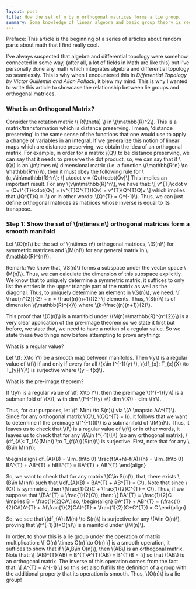 ```yaml
---
layout: post
title: How the set of n by n orthogonal matrices forms a lie group.
summary: Some knowledge of linear algebra and basic group theory is required!
---
```


Preface: This article is the beginning of a series of articles about 
random parts about math that I find really cool.

I've always suspected that algebra and differential topology were somehow connected in some way, 
(after all, a lot of fields in Math are like this) but I've personally done any math which integrates
algebra and differential topology so seamlessly. This is why when I encountered this in <em>Differential
Topology by Victor Guillemin and Allan Pollack</em>, it blew my mind. This is why I wanted to write
this article to showcase the relationship between lie groups and orthogonal matrices.

### What is an Orthogonal Matrix?

Consider the rotation matrix \\( R(\theta) \\) in \\(\mathbb{R}^2\\). This is a matrix/transformation
which is distance preserving. I mean, 'distance preserving' in the same sense of the functions that
one would use to apply a change of variables in an integral. If we generalize this notion of linear
maps which are distance preserving, we obtain the idea of an orthogonal matrix. For example, in
order for a matrix \\(Q\\) to be distance preserving, we can say that it needs to preserve the dot
product, so, we can say that if \\(Q\\) is an \\(n\times n\\) dimensional matrix (i.e. a function
\\(\mathbb{R^n} \to \mathbb{R^n})\\), then it must obey the following rule for \\(u,v\in\mathbb{R}^n\\):
\\[ u\cdot v = (Qu)\cdot(Qv)\\]
This implies an important result. For any \\(v\in\mathbb{R}^n\\), we have that:
\\[ v^{T}\cdot v = (Qv)^{T}\cdot(Qv) = (v^{T}Q^{T})(Qv) = v^{T}(Q^{T}Q)v \\]
which implies that \\(Q^{T}Q = I\\) or in other words: \\(Q^{T} = Q^{-1}\\). Thus, we can just
define orthogonal matrices as matrices whose inverse is equal to its transpose.

### Step 1: Show the set of \\(n\times n\\) orthogonal matrices form a smooth manifold

Let \\(O(n)\\) be the set of \\(n\times n\\) orthogonal matrices, \\(S(n)\\) for symmetric matrices and
\\(M(n)\\) for any general matrix in \\(\mathbb{R}^{n}\\). 

Remark: We know that, \\(S(n)\\) forms a subspace under the vector space \\(M(n)\\). Thus, we can calculate
the dimension of this subspace explicitly. We know that to uniquely determine a symmetric matrix,
it suffices to only list the entries in the upper triangle part of the matrix as well as the 
diagonal. Thus, to uniquely determine an element in \\(S(n)\\), we need:
\\[ \frac{n^{2}}{2} + n = \frac{(n)(n+1)}{2} \\]
elements. Thus, \\(S(n)\\) is of dimension \\(\mathbb{R}^{k}\\) where \\(k=\frac{(n)(n+1)}{2}\\).

This proof that \\(O(n)\\) is a manifold under \\(M(n)=\mathbb{R}^{n^{2}}\\) is a very clear
application of the pre-image theorem so we state it first but before, we state that, we need to have
a notion of a regular value. So we state these two things now before attempting to prove anything:

What is a regular value?

Let \\(f: X\to Y\\) be a smooth map between manifolds. Then \\(y\\) is a regular value of \\(f\\) if
and only if every for all \\(x\in f^{-1}(y) \\), \\(df_{x}: T_{x}(X) \to T_{y}(Y)\\) is surjective
where \\(y = f(x)\\).

What is the pre-image theorem?

If \\(y\\) is a regular value of \\(f: X\to Y\\), then the preimage \\(f^{-1}(y)\\) is a
submanifold of \\(X\\), with dim \\(f^{-1}(y) =\\) dim \\(X\\) - dim \\(Y\\).

Thus, for our purposes, let \\(f: M(n) \to S(n)\\) via \\(A \mapsto AA^{T}\\). Since for any orthogonal
matrix \\(Q\\), \\(QQ^{T} = I\\), it follows that we want to determine if the preimage \\(f^{-1}(I)\\)
is a submanifold of \\(M(n)\\). Thus, it leaves us to check that \\(I\\) is a regular value of \\(f\\)
or in other words, it leaves us to check that for any \\(A\in f^{-1}(I)\\) (so any orthogonal matrix),
\\(df_{A}: T_{A}(M(n)) \to T_{f(A)}(S(n))\\) is surjective. First, note that for any \\(B\in M(n)\\):

\begin{align}
        df_{A}(B) = \lim_{h\to 0} \frac{f(A+h)-f(A)}{h}
        = \lim_{h\to 0} BA^{T} + AB^{T} + hBB^{T}
        = BA^{T} + AB^{T}
\end{align}

So, we want to check that for any matrix \\(C\in S(n)\\), that, there exists \\(B\in M(n)\\) such
that \\(df_{A}(B) = BA^{T} + AB^{T} = C\\). Note that since \\(C\\) is symmetric, then
\\(\frac{1}{2}C + \frac{1}{2}C^{T} = C\\). Thus, if we suppose that \\(BA^{T} = \frac{1}{2}C\\), then:
\\[ BA^{T} = \frac{1}{2}C \implies B = \frac{1}{2}CA\\]
so,
\begin{align}
    BA^{T} + AB^{T} = (\frac{1}{2}CA)A^{T} + A(\frac{1}{2}CA)^{T} = \frac{1}{2}(C+C^{T}) = C
\end{align}

So, we see that \\(df_{A}: M(n) \to S(n)\\) is surjective for any \\(A\in O(n)\\), proving that
\\(f^{-1}(I)=O(n)\\) is a manifold under \\(M(n)\\).

In order, to show this is a lie group under the operation of matrix multiplication:
\\[ O(n) \times O(n) \to O(n) \\]
is a smooth operation, it suffices to show that if \\(A,B\in O(n)\\), then \\(AB\\) is an
orthogonal matrix. Note that:
\\[ (AB)^{T}(AB) = B^{T}A^{T}(AB) = B^{T}B = I\\]
so that \\(AB\\) is an orthogonal matrix. The inverse of this operation comes from the fact
that:
\\[ A^{T} = A^{-1} \\]
so this set also fulfills the definition of a group with the additional property that its
operation is smooth. Thus, \\(O(n)\\) is a lie group!
